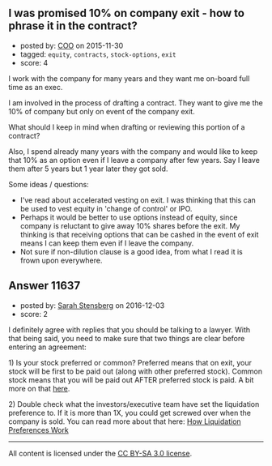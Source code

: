 ## I was promised 10% on company exit - how to phrase it in the contract?

- posted by: [COO](https://stackexchange.com/users/7385435/coo) on 2015-11-30
- tagged: `equity`, `contracts`, `stock-options`, `exit`
- score: 4

<p>I work with the company for many years and they want me on-board full time as an exec.</p>

<p>I am involved in the process of drafting a contract. They want to give me the 10% of company but only on event of the company exit.</p>

<p>What should I keep in mind when drafting or reviewing this portion of a contract?</p>

<p>Also, I spend already many years with the company and would like to keep that 10% as an option even if I leave a company after few years. Say I leave them after 5 years but 1 year later they got sold.</p>

<p>Some ideas / questions:</p>

<ul>
<li>I've read about accelerated vesting on exit. I was thinking that this can be used to vest equity in 'change of control' or IPO.</li>
<li>Perhaps it would be better to use options instead of equity, since company is reluctant to give away 10% shares before the exit. My thinking is that receiving options that can be cashed in the event of exit means I can keep them even if I leave the company. </li>
<li>Not sure if non-dilution clause is a good idea, from what I read it is frown upon everywhere.</li>
</ul>



## Answer 11637

- posted by: [Sarah Stensberg](https://stackexchange.com/users/9567807/sarah-stensberg) on 2016-12-03
- score: 2

<p>I definitely agree with replies that you should be talking to a lawyer. With that being said, you need to make sure that two things are clear before entering an agreement:</p>

<p>1) Is your stock preferred or common? Preferred means that on exit, your stock will be first to be paid out (along with other preferred stock). Common stock means that you will be paid out AFTER preferred stock is paid. A bit more on that <a href="http://www.investopedia.com/ask/answers/182.asp" rel="nofollow noreferrer">here</a>.</p>

<p>2) Double check what the investors/executive team have set the liquidation preference to. If it is more than 1X, you could get screwed over when the company is sold. You can read more about that here: <a href="http://www.businessinsider.com/how-liquidation-preferences-work-2014-3" rel="nofollow noreferrer">How Liquidation Preferences Work</a></p>




---

All content is licensed under the [CC BY-SA 3.0 license](https://creativecommons.org/licenses/by-sa/3.0/).
